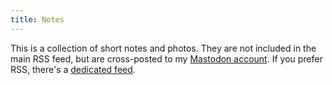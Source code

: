 ```yaml
---
title: Notes
---
```


This is a collection of short notes and photos. They are not included in the main RSS feed, but are cross-posted to my [Mastodon account](https://social.lol/@jbaty). If you prefer RSS, there's a [dedicated feed](/notes/index.xml).